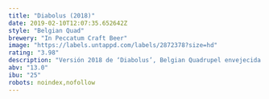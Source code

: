 ```yaml
---
title: "Diabolus (2018)"
date: 2019-02-10T12:07:35.652642Z
style: "Belgian Quad"
brewery: "In Peccatum Craft Beer"
image: "https://labels.untappd.com/labels/2872378?size=hd"
rating: "3.98"
description: "Versión 2018 de ‘Diabolus’, Belgian Quadrupel envejecida 12 meses en barricas de Bourbon."
abv: "13.0"
ibu: "25"
robots: noindex,nofollow
---
```

